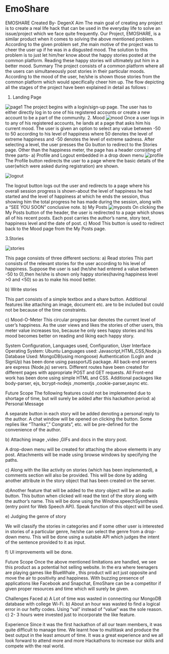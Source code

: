 # EmoShare
EMOSHARE
Created By- DegenX
Aim
The main goal of creating any project is to create a real life hack that can be used in the everyday life to solve an issue/project which we face quite frequently. Our Project, EMOSHARE, is a similar product when it comes to solving the above mentioned problem.
According to the given problem set ,the main motive of the project was to  cheer the user up if he was in a disgusted mood.
The solution to this problem is to just let him/her know about the happy stories posted at the common platform. Reading these happy stories will ultimately put him in a better mood.
Summary
The project consists of a common platform where all the users can simultaneously post stories in their particular moods.
According to the mood of the user, he/she is shown those stories from the common platform which would specifically cheer him up.
The flow depicting all the stages of the project have been explained in detail as follows :


1.	Landing Page

 ![page1](https://user-images.githubusercontent.com/25061477/31582030-9ead4ba0-b196-11e7-887f-ac50012b87bd.png)
The project begins with a login/sign-up page. The user has to either directly log in to one of his registered accounts or create a new account to be a part of the community.
2.	Mood
 ![mood](https://user-images.githubusercontent.com/25061477/31582028-9e365f04-b196-11e7-8056-e7334841b4d5.png)
	Once a user logs in to any of his registered accounts, he lands at a page that asks him his current mood. The user is given an option to select any value between -50 to 50 according to his level of happiness where 50 denotes the level of extreme happiness and -50 denotes the level of extreme sadness.
After selecting a level, the user presses the Go button to redirect to the Stories page.
Other than the happiness meter, the page has a header consisting of three parts-
a)	Profile and Logout embedded in a drop down menu
 ![profile](https://user-images.githubusercontent.com/25061477/31582031-9ed8a6e2-b196-11e7-85f5-fe900be78800.png)
The Profile button redirects the user to a page where the basic details of the user(which were asked during registration) are shown.

![logout](https://user-images.githubusercontent.com/25061477/31582027-9dbf2772-b196-11e7-914d-2bac45a45187.png)
 
The logout button logs out the user and redirects to a page where his overall session progress is shown-about the level of happiness he had started and the level of happiness at which he ends the session, thus showing him the total progress he has made during the session, along with a “SEE YOU SOON” conclusive note.
b)	My Posts
 ![myposts](https://user-images.githubusercontent.com/25061477/31582029-9e83de64-b196-11e7-9bb4-169bfd769a3c.png)
On clicking the My Posts button of the header, the user is redirected to a page which shows all of his recent posts. Each post carries the author’s name, story text, happiness level and the date of post.
c)	Mood 
This button is used to redirect back to the Mood page from the My Posts page.

3.Stories 

![stories](https://user-images.githubusercontent.com/25061477/31582033-9fc492b4-b196-11e7-8f5d-6ce8e847aac3.png)
	
This page consists of three different sections:
a)	Read stories
This part consists of the relevant stories for the user according to his level of happiness. Suppose the user is sad (he/she had entered a value between -50 to 0),then he/she is shown only happy stories(having happiness level >0 and <50) so as to make his mood better.

b)	Write stories

This part consists of a simple textbox and a share button. Additional features like attaching an 
image, document etc. are to be included but could not be because of the time constraints.

c)	Mood-O-Meter 
This circular progress bar denotes the current level of user’s happiness. As the user views and likes the stories of other users, this meter value increases too, because he only sees happy stories and his mood becomes better on reading and liking each happy story.

System Configuration, Languages used, Configuration, User Interface
Operating System: Ubuntu
Languages used: Javascript,HTML,CSS,Node.js
Database Used: MongoDB(using mongoose)
Authentication (LogIn and SignUp) has been done using passportJS package. All back-end servers are express (Node.js) servers. Different routes have been created for different pages with appropriate POST and GET requests. All Front-end work has been done using simple HTML and CSS. Additional packages like body-parser, ejs, bcrypt-nodejs ,momentjs ,cookie-parser,async etc.

Future Scope
The following features could not be implemented due to shortage of time, but will surely be added after this hackathon period:
a)	Personal Message

A separate button in each story will be added denoting a personal reply to the author. A chat window will be opened on clicking the button. Some replies like “Thanks”,” Congrats”, etc. will be pre-defined for the convenience of the author.

b)	Attaching image ,video ,GIFs and docs in the story post.

A drop-down menu will be created for attaching the above elements in any post. Attachments will be made using browse windows by specifying the paths.

c)	Along with the like activity on stories (which has been implemented), a comments section will also be provided.
This will be done by adding another attribute in the story object that has been created on the server. 

 d)Another feature that will be added to the story object will be an audio button. This button when clicked will read the text of the story along with the author’s name.
This will be done using the Window.speechSysnthesis (entry point for Web Speech API). Speak function of this object will be used.
	
e) Judging the genre of story 

We will classify the stories in categories and if some other user is interested in stories of a particular genre, he/she can select the genre from a drop-down menu.
This will be done using a suitable API which judges the intent of the sentence provided to it as input.

f) UI improvements will be done.  
	
Future Scope
	Once the above mentioned limitations are handled, we see this product as a potential hot selling website. In the era where teenagers are playing games like BlueWhale , this product will act just opposite and move the air to positivity and happiness. With buzzing presence of applications like Facebook and Snapchat, EmoShare can be a competitor if given proper resources and time which will surely be given.

Challenges Faced
   a) A Lot of time was wasted in connecting our MongoDB database with college Wi-Fi.
   b) About an hour was wasted to find a logical error in our hefty codes. Using “val” instead of “value” was the sole reason.
   c) 2- 3 hours were invested just to incorporate the like feature.
  



Experience
Since it was the first hackathon of all our team members, it was quite difficult to manage time. We learnt how to multitask and produce the best output in the least amount of time. It was a great experience and we all look forward to attend more and more Hackathons to increase our skills and compete with the real world.































